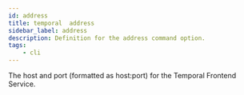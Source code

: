 ```yaml
---
id: address
title: temporal  address
sidebar_label: address
description: Definition for the address command option.
tags:
	- cli
---
```


 The host and port (formatted as host:port) for the Temporal Frontend Service.
